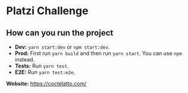 # Platzi Challenge

## How can you run the project

* **Dev:** `yarn start:dev` or `npm start:dev`.
* **Prod:** First run `yarn build` and then run `yarn start`. You can use `npm` instead.
* **Tests:** Run  `yarn test`.
* **E2E:** Run `yarn test:e2e`.

**Website:** https://coctelatto.com/
